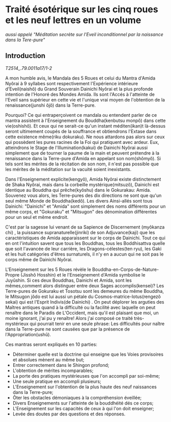 # Traité ésotérique sur les cinq roues et les neuf lettres en un volume
*aussi appelé "Méditation secrète sur l'Eveil inconditionnel par la naissance dans la Tere-pure"* 

## Introduction
*T2514_.79.0011a17/1-2*

A mon humble avis, le Mandala des 5 Roues et celui du Mantra d'Amida Nyôrai à 9 syllabes sont respectivement l'Expérience intérieure d'Eveil(naishô) du Grand Souverain Dainichi Nyôrai et la plus profonde intention de l'Honoré des Mondes Amida. Ils sont l'Accés à l'atteinte de l'Eveil sans supérieur en cette vie et l'unique vrai moyen de l'obtention de la renaissance(junshi ôjô) dans la Terre-pure.

Pourquoi? Ce qui entraperçoivent ce mandala ou entendent parler de ce mantra assistent à l'Enseignement du Bouddha(kenbutsu monpô) dans cette vie(oshishô). Et ceux qui ne serait-ce qu'un instant méditen(ikan)t là-dessus seront ultimement coupés de la souffrance et obtiendrons l'Extase dans cette existence même(riku dokuraku). Ne nous attardons pas alors sur ceux qui possèdent les pures racines de la Foi qui pratiquent avec ardeur. Eux, atteindrons le Stage de l'Illumination(kakui) de Dainichi Nyôrai aussi simplement que de tourner la paume de la main et peuvent prétendre à la renaissance dans la Terre-pure d'Amida en appelant son nom(shômyô). Si tels sont les mérites de la récitation de son nom, il n'est pas possible que les mérites de la méditation sur la vacuité soient inexistants.

Dans l'Enseignement explicite(kengyô), Amida Nyôrai existe distinctement de Shaka Nyôrai, mais dans la corbeille mystérique(mitsuzô), Dainichi est identique au Bouddha qui prêche(kyôshu) dans le Gokurakau: Amida.
Souvenez vous alors, les Terre-pures des dix directions ne sont que qu'un seul même Monde de Bouddha(kedô). Les divers Ainsi-allés sont tous Dainichi: "Dainichi" et "Amida" sont simplement des noms différents pour un même corps, et "Gokuraku" et "Mitsugon" des dénomination différentes pour un seul et même endroit.

C'est par la sagesse lui venant de sa Sapience de Discernement (myôkanza chi) , la puissance supranaturelle(jinriki) de son Adjuvance(kaji) que les caractéristiques de Amida apparaissent sur le corps de Dainichi. Tout ce qui en ont l'intuition savent que tous les Bouddhas, tous les Boddhisattva quelle que soit l'avancée de leur carrière, les Dragons-célestes(ten ryu), les Gaki et les huit catégories d'êtres surnaturels, il n'y en a aucun qui ne soit pas le corps même de Dainichi Nyôrai.

L'Enseignement sur les 5 Roues révèle le Bouddha-en-Corps-de-Nature-Propre (Jisshô Hosshin)  et le l'Enseignement d'Amida symbolise le Juyûshin. Si ces deux Bouddhas, Dainichi et Amida, sont les mêmes,comment alors distinguer entre deux Sages accomplis(kensei)?
Les Terre-pures de Gokuraku et Tosotsu sont les demeures du même Bouddha, le Mitsugon jôdo est lui aussi un pétale du Cosmos-matrice-lotus(rengezô sekai) qui est  l'Esprit Indivis(de Dainichi) .
On peut déplorer les arguties des Maîtres antiques quand à la difficulté ou la facilité avec laquelle on peut renaître dans le Paradis de L'Occident, mais qu'il est plaisant que moi, un moine ignorant, j'ai pu y renaître! Alors j'ai composé ce traité très-mystérieux qui pourrait tenir en une seule phrase: Les difficultés pour naître dans la Terre-pure ne sont causées que par la présence de l'Appropriation(ushû).


Ces mantras seront expliqués en 10 parties:
-	Déterminer quelle est la doctrine qui enseigne que les Voies provisoires et absolues mènent au même but;
-	 Entrer correctement dans le Shingon profond;
-	 L'obtention de mérites incomparables;
-	 La porte des pratiques mystérieuses que l'on accompli par soi-même;
-	 Une seule pratique en accompli plusieurs;
-	 L'Enseignement sur l'obtention de la plus haute des neuf naissances dans la Terre-pure;
-	 Ôter les obstacles démoniaques à la compréhension éveillée;
-	 Divers Enseignements sur l'atteinte de la bouddhéité dés ce corps;
-	 L'Enseignement sur les capacités de ceux à qui l'on doit enseigner;
-	 Levée des doutes par des questions et des réponses.
